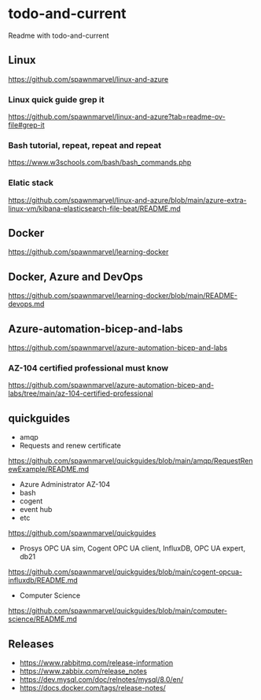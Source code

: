 # todo-and-current
Readme with todo-and-current

## Linux

https://github.com/spawnmarvel/linux-and-azure

### Linux quick guide grep it

https://github.com/spawnmarvel/linux-and-azure?tab=readme-ov-file#grep-it

### Bash tutorial, repeat, repeat and repeat

https://www.w3schools.com/bash/bash_commands.php

### Elatic stack

https://github.com/spawnmarvel/linux-and-azure/blob/main/azure-extra-linux-vm/kibana-elasticsearch-file-beat/README.md

## Docker

https://github.com/spawnmarvel/learning-docker

## Docker, Azure and DevOps

https://github.com/spawnmarvel/learning-docker/blob/main/README-devops.md

## Azure-automation-bicep-and-labs

https://github.com/spawnmarvel/azure-automation-bicep-and-labs

### AZ-104 certified professional must know

https://github.com/spawnmarvel/azure-automation-bicep-and-labs/tree/main/az-104-certified-professional

## quickguides

* amqp
* Requests and renew certificate

https://github.com/spawnmarvel/quickguides/blob/main/amqp/RequestRenewExample/README.md

* Azure Administrator AZ-104
* bash
* cogent
* event hub
* etc

https://github.com/spawnmarvel/quickguides

* Prosys OPC UA sim, Cogent OPC UA client, InfluxDB, OPC UA expert, db21

https://github.com/spawnmarvel/quickguides/blob/main/cogent-opcua-influxdb/README.md

* Computer Science

https://github.com/spawnmarvel/quickguides/blob/main/computer-science/README.md

## Releases

* https://www.rabbitmq.com/release-information
* https://www.zabbix.com/release_notes
* https://dev.mysql.com/doc/relnotes/mysql/8.0/en/
* https://docs.docker.com/tags/release-notes/


